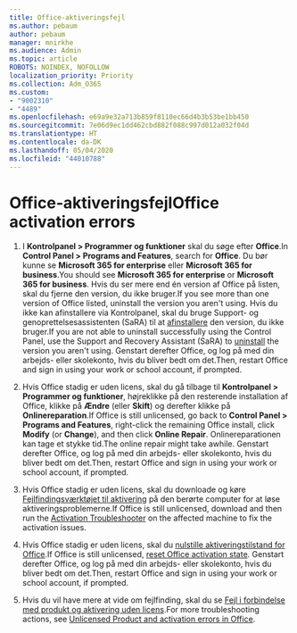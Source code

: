 ```yaml
---
title: Office-aktiveringsfejl
ms.author: pebaum
author: pebaum
manager: mnirkhe
ms.audience: Admin
ms.topic: article
ROBOTS: NOINDEX, NOFOLLOW
localization_priority: Priority
ms.collection: Adm_O365
ms.custom:
- "9002310"
- "4489"
ms.openlocfilehash: e69a9e32a713b859f8110ec66d4b3b53be1bb450
ms.sourcegitcommit: 7e06d9ec1dd462cbd882f088c997d012a032f04d
ms.translationtype: HT
ms.contentlocale: da-DK
ms.lasthandoff: 05/04/2020
ms.locfileid: "44010788"
---
```

# <a name="office-activation-errors"></a><span data-ttu-id="08405-102">Office-aktiveringsfejl</span><span class="sxs-lookup"><span data-stu-id="08405-102">Office activation errors</span></span>

1. <span data-ttu-id="08405-103">I **Kontrolpanel > Programmer og funktioner** skal du søge efter **Office**.</span><span class="sxs-lookup"><span data-stu-id="08405-103">In **Control Panel > Programs and Features**, search for **Office**.</span></span> <span data-ttu-id="08405-104">Du bør kunne se **Microsoft 365 for enterprise** eller **Microsoft 365 for business**.</span><span class="sxs-lookup"><span data-stu-id="08405-104">You should see **Microsoft 365 for enterprise** or **Microsoft 365 for business**.</span></span> <span data-ttu-id="08405-105">Hvis du ser mere end én version af Office på listen, skal du fjerne den version, du ikke bruger.</span><span class="sxs-lookup"><span data-stu-id="08405-105">If you see more than one version of Office listed, uninstall the version you aren't using.</span></span> <span data-ttu-id="08405-106">Hvis du ikke kan afinstallere via Kontrolpanel, skal du bruge Support- og genoprettelsesassistenten (SaRA) til at [afinstallere](https://aka.ms/SARA-OfficeUninstall-Alchemy) den version, du ikke bruger.</span><span class="sxs-lookup"><span data-stu-id="08405-106">If you are not able to uninstall successfully using the Control Panel, use the Support and Recovery Assistant (SaRA) to [uninstall](https://aka.ms/SARA-OfficeUninstall-Alchemy) the version you aren't using.</span></span> <span data-ttu-id="08405-107">Genstart derefter Office, og log på med din arbejds- eller skolekonto, hvis du bliver bedt om det.</span><span class="sxs-lookup"><span data-stu-id="08405-107">Then, restart Office and sign in using your work or school account, if prompted.</span></span> 

2. <span data-ttu-id="08405-108">Hvis Office stadig er uden licens, skal du gå tilbage til **Kontrolpanel > Programmer og funktioner**, højreklikke på den resterende installation af Office, klikke på **Ændre** (eller **Skift**) og derefter klikke på **Onlinereparation**.</span><span class="sxs-lookup"><span data-stu-id="08405-108">If Office is still unlicensed, go back to **Control Panel > Programs and Features**, right-click the remaining Office install, click **Modify** (or **Change**), and then click **Online Repair**.</span></span> <span data-ttu-id="08405-109">Onlinereparationen kan tage et stykke tid.</span><span class="sxs-lookup"><span data-stu-id="08405-109">The online repair might take awhile.</span></span> <span data-ttu-id="08405-110">Genstart derefter Office, og log på med din arbejds- eller skolekonto, hvis du bliver bedt om det.</span><span class="sxs-lookup"><span data-stu-id="08405-110">Then, restart Office and sign in using your work or school account, if prompted.</span></span> 

3. <span data-ttu-id="08405-111">Hvis Office stadig er uden licens, skal du downloade og køre [Fejlfindingsværktøjet til aktivering](https://aka.ms/SARA-OfficeActivation-Alchemy) på den berørte computer for at løse aktiveringsproblemerne.</span><span class="sxs-lookup"><span data-stu-id="08405-111">If Office is still unlicensed, download and then run the [Activation Troubleshooter](https://aka.ms/SARA-OfficeActivation-Alchemy) on the affected machine to fix the activation issues.</span></span> 

4. <span data-ttu-id="08405-112">Hvis Office stadig er uden licens, skal du [nulstille aktiveringstilstand for Office](https://docs.microsoft.com/office365/troubleshoot/activation/reset-office-365-proplus-activation-state).</span><span class="sxs-lookup"><span data-stu-id="08405-112">If Office is still unlicensed, [reset Office activation state](https://docs.microsoft.com/office365/troubleshoot/activation/reset-office-365-proplus-activation-state).</span></span> <span data-ttu-id="08405-113">Genstart derefter Office, og log på med din arbejds- eller skolekonto, hvis du bliver bedt om det.</span><span class="sxs-lookup"><span data-stu-id="08405-113">Then, restart Office and sign in using your work or school account, if prompted.</span></span>  

5. <span data-ttu-id="08405-114">Hvis du vil have mere at vide om fejlfinding, skal du se [Fejl i forbindelse med produkt og aktivering uden licens](https://support.office.com/article/unlicensed-product-and-activation-errors-in-office-0d23d3c0-c19c-4b2f-9845-5344fedc4380).</span><span class="sxs-lookup"><span data-stu-id="08405-114">For more troubleshooting actions, see [Unlicensed Product and activation errors in Office](https://support.office.com/article/unlicensed-product-and-activation-errors-in-office-0d23d3c0-c19c-4b2f-9845-5344fedc4380).</span></span>
